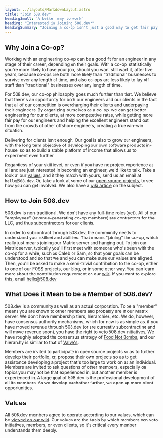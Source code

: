 ```yaml
---
layout: ../layouts/MarkdownLayout.astro
title: "Join 508.dev"
headingSmall: "A better way to work"
heading: "Interested in Joining 508.dev?"
headingSummary: "Joining a co-op isn't just a good way to get fair pay for work that is challenging enough to meet your skillset - it can also be a great way to grow your professional skills, and work alongside people who share your values."
---
```


## Why Join a Co-op?

Working with an engineering co-op can be a good fit for an engineer in any stage of their career, depending on their goals. With a co-op, statistically you're more likely to have your job, should you want still want it, after five years, because co-ops are both more likely than "traditional" businesses to survive over any length of time, and also co-ops are less likely to lay off staff than "traditional" businesses over any length of time.

For 508.dev, our co-op philosophy goes much further than that. We believe that there's an opportunity for both our engineers and our clients in the fact that all of our competition is overcharging their clients and underpaying their engineers. By organizing ourselves as a co-op, we can get better engineering for our clients, at more competetive rates, while getting more fair pay for our engineers and helping the excellent engineers stand out from the crowds of other offshore engineers, creating a true win-win situation.

Delivering for clients isn't enough. Our goal is also to grow our engineers, with the long term objective of developing our own software products in-house, so as to build a stable platform of income that allows us to experiment even further.

Regardless of your skill level, or even if you have no project experience at all and are just interested in becoming an engineer, we'd like to talk. Take a look at our [values](https://wiki.508.dev/s/values), and if they match with yours, send us an email at `hello@508.dev`. Or, take a look at some of our [open source projects](https://wiki.508.dev/s/foss-project-index), to see how you can get involved. We also have a [wiki article](https://wiki.508.dev/s/how-to-contribute-to-a-508-project) on the subject.

## How to Join 508.dev

508.dev is non-traditional. We don't have any full-time roles (yet). All of our "employees" (revenue-generating co-op members) are contractors for the LLC, and thus subcontractors for our clients.

In order to subcontract through 508.dev, the community needs to understand your skillset and abilities. That means "joining" the co-op, which really just means joining our Matrix server and hanging out. To join our Matrix server, typically you'll first meet with someone who's been with the co-op for a while, such as Caleb or Sam, so that your goals can be understood and so that we and you can make sure our values are aligned. Then, you'll be asked to make a semi-trivial contribution to the co-op, either to one of our FOSS projects, our blog, or in some other way. You can learn more about the contribution requirement on our [wiki](https://wiki.508.dev/s/contributing-to-508). If you want to explore this, email hello@508.dev

## What Does it Mean to be a Member of 508.dev?

508.dev is a community as well as an actual corporation. To be a "member" means you are known to other members and probably are in our Matrix server. We don't have membership tiers, hierarchies, etc. We do, however, have consensus authority mechanisms, which for now is as simple as, if you have moved revenue through 508.dev (or are currently subcontracting and will move revenue soon), you have the right to veto 508.dev initiatives. We have roughly adopted the consensus strategy of [Food Not Bombs](https://foodnotbombs.net/CONSENSUS_FLOW_CHART.pdf), and our hierarchy is similar to that of [Valve's](https://steamcdn-a.akamaihd.net/apps/valve/Valve_NewEmployeeHandbook.pdf).

Members are invited to participate in open source projects so as to further develop their portfolio, or, propose their own projects so as to get assistance developing a project that's too large to work on as an individual. Members are invited to ask questions of other members, especially on topics you may not be that experienced in, but another member is experienced in. A large goal of 508.dev is the professional development of all its members. As we develop eachother further, we open up more client opportunities.

## Values

All 508.dev members agree to operate according to our values, which can be [viewed on our wiki](https://wiki.508.dev/s/values). Our values are the basis by which members can veto initiatives, members, or even clients, so it's critical every member understands them deeply.
